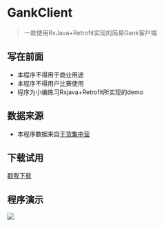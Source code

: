 # GankClient
> 一款使用RxJava+Retrofit实现的简易Gank客户端

## 写在前面
- 本程序不得用于商业用途
- 本程序不得用户比赛使用
- 程序为小编练习Rxjava+Retrofit所实现的demo

## 数据来源
- 本程序数据来自[干货集中营](http://gank.io/)

## 下载试用
 [戳我下载](apk/app-debug.apk)

## 程序演示
![](showimg/showgank.gif)




